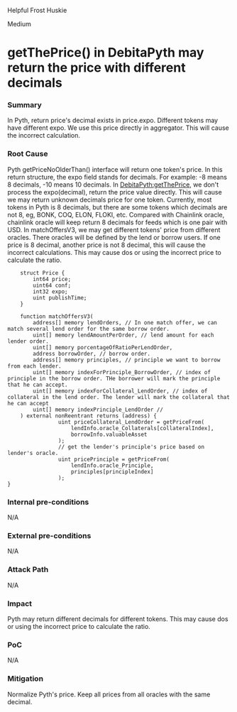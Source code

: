 Helpful Frost Huskie

Medium

# getThePrice() in DebitaPyth may return the price with different decimals

### Summary

In Pyth, return price's decimal exists in price.expo. Different tokens may have different expo. We use this price directly in aggregator. This will cause the incorrect calculation.

### Root Cause

Pyth getPriceNoOlderThan() interface will return one token's price. In this return structure, the expo field stands for decimals. For example: -8 means 8 decimals, -10 means 10 decimals.
In [DebitaPyth:getThePrice](https://github.com/sherlock-audit/2024-11-debita-finance-v3/blob/main/Debita-V3-Contracts/contracts/oracles/DebitaPyth.sol#L25), we don't process the expo(decimal), return the price value directly. This will cause we may return unknown decimals price for one token. Currently, most tokens in Pyth is 8 decimals, but there are some tokens which decimals are not 8, eg, BONK, COQ, ELON, FLOKI, etc.
Compared with Chainlink oracle, chainlink oracle will keep return 8 decimals for feeds which is one pair with USD.
In matchOffersV3, we may get different tokens' price from different oracles. There oracles will be defined by the lend or borrow users. If one price is 8 decimal, another price is not 8 decimal, this will cause the incorrect calculations. This may cause dos or using the incorrect price to calculate the ratio.
```solidity
    struct Price {
        int64 price;
        uint64 conf;
        int32 expo;
        uint publishTime;
    }
```
```solidity
    function matchOffersV3(
        address[] memory lendOrders, // In one match offer, we can match several lend order for the same borrow order.
        uint[] memory lendAmountPerOrder, // lend amount for each lender order.
        uint[] memory porcentageOfRatioPerLendOrder,
        address borrowOrder, // borrow order.
        address[] memory principles, // principle we want to borrow from each lender.
        uint[] memory indexForPrinciple_BorrowOrder, // index of principle in the borrow order. THe borrower will mark the principle that he can accept.
        uint[] memory indexForCollateral_LendOrder, // index of collateral in the lend order. The lender will mark the collateral that he can accept
        uint[] memory indexPrinciple_LendOrder // 
    ) external nonReentrant returns (address) {
                uint priceCollateral_LendOrder = getPriceFrom(
                    lendInfo.oracle_Collaterals[collateralIndex],
                    borrowInfo.valuableAsset
                );
                // get the lender's principle's price based on lender's oracle.
                uint pricePrinciple = getPriceFrom(
                    lendInfo.oracle_Principle,
                    principles[principleIndex]
                );
}
```

### Internal pre-conditions

N/A

### External pre-conditions

N/A

### Attack Path

N/A

### Impact

Pyth may return different decimals for different tokens. This may cause dos or using the incorrect price to calculate the ratio.

### PoC

N/A

### Mitigation

Normalize Pyth's price. Keep all prices from all oracles with the same decimal.